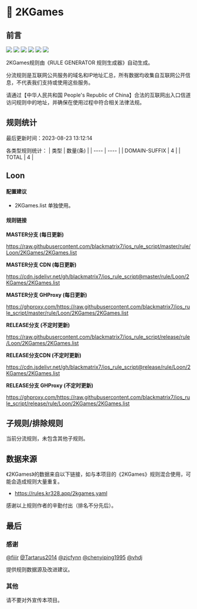 # 🧸 2KGames

## 前言

![](https://shields.io/badge/-移除重复规则-ff69b4) ![](https://shields.io/badge/-DOMAIN与DOMAIN--SUFFIX合并-green) ![](https://shields.io/badge/-DOMAIN--SUFFIX间合并-critical) ![](https://shields.io/badge/-DOMAIN与DOMAIN--KEYWORD合并-9cf) ![](https://shields.io/badge/-DOMAIN--SUFFIX与DOMAIN--KEYWORD合并-blue) ![](https://shields.io/badge/-IP--CIDR(6)合并-blueviolet) 

2KGames规则由《RULE GENERATOR 规则生成器》自动生成。

分流规则是互联网公共服务的域名和IP地址汇总，所有数据均收集自互联网公开信息，不代表我们支持或使用这些服务。

请通过【中华人民共和国 People's Republic of China】合法的互联网出入口信道访问规则中的地址，并确保在使用过程中符合相关法律法规。

## 规则统计

最后更新时间：2023-08-23 13:12:14

各类型规则统计：
| 类型 | 数量(条)  | 
| ---- | ----  |
| DOMAIN-SUFFIX | 4  | 
| TOTAL | 4  | 


## Loon 

#### 配置建议
- 2KGames.list 单独使用。

#### 规则链接
**MASTER分支 (每日更新)**

https://raw.githubusercontent.com/blackmatrix7/ios_rule_script/master/rule/Loon/2KGames/2KGames.list

**MASTER分支 CDN (每日更新)**

https://cdn.jsdelivr.net/gh/blackmatrix7/ios_rule_script@master/rule/Loon/2KGames/2KGames.list

**MASTER分支 GHProxy (每日更新)**

https://ghproxy.com/https://raw.githubusercontent.com/blackmatrix7/ios_rule_script/master/rule/Loon/2KGames/2KGames.list

**RELEASE分支 (不定时更新)**

https://raw.githubusercontent.com/blackmatrix7/ios_rule_script/release/rule/Loon/2KGames/2KGames.list

**RELEASE分支CDN (不定时更新)**

https://cdn.jsdelivr.net/gh/blackmatrix7/ios_rule_script@release/rule/Loon/2KGames/2KGames.list

**RELEASE分支 GHProxy (不定时更新)**

https://ghproxy.com/https://raw.githubusercontent.com/blackmatrix7/ios_rule_script/release/rule/Loon/2KGames/2KGames.list

## 子规则/排除规则


当前分流规则，未包含其他子规则。

## 数据来源

《2KGames》的数据来自以下链接，如与本项目的《2KGames》规则混合使用，可能会造成规则大量重复。

- https://rules.kr328.app/2kgames.yaml


感谢以上规则作者的辛勤付出（排名不分先后）。

## 最后

### 感谢

[@fiiir](https://github.com/fiiir) [@Tartarus2014](https://github.com/Tartarus2014) [@zjcfynn](https://github.com/zjcfynn) [@chenyiping1995](https://github.com/chenyiping1995) [@vhdj](https://github.com/vhdj)

提供规则数据源及改进建议。

### 其他

请不要对外宣传本项目。